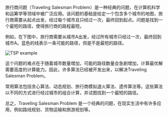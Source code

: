 

旅行商问题（Traveling Salesman Problem）是一种经典的问题，在计算机科学和运筹学等领域中被广泛应用。该问题的基础是给定一个包含多个城市的地图，旅行商需要从起点出发，经过每个城市且只经过一次，最终回到起点。问题是找到一个最短的路径，使得旅行商的路程最短。

例如，在下图中，旅行商需要从城市A出发，经过所有城市只经过一次，最终回到城市A。蓝色的线表示一条可能的路径，但是不是最短的路径。

![TSP example](https://cdn-images-1.medium.com/max/1600/0*Iq3vv5p5m5C6U63J.gif)

这个问题的难点在于随着城市数量增加，可能的路径数量会急剧增加，计算最优解需要高度的计算能力。因此，许多算法已经被开发出来，以解决Traveling Salesman Problem。

常用算法包括贪心算法、动态规划、旅行商模拟退火算法、遗传算法等。这些算法以不同的方式进行经过城市的组合计算，并试图找到一个最短的路径。

总之，Traveling Salesman Problem 是一个经典的问题，在现实生活中有许多应用，例如路线规划、货物运输和旅游规划等。